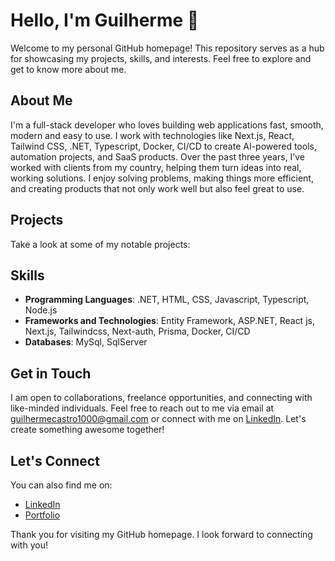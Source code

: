 # Hello, I'm Guilherme 👋

Welcome to my personal GitHub homepage! This repository serves as a hub for showcasing my projects, skills, and interests. Feel free to explore and get to know more about me.

## About Me

I'm a full-stack developer who loves building web applications fast, smooth, modern and easy to use. I work with technologies like Next.js, React, Tailwind CSS, .NET, Typescript, Docker, CI/CD to create AI-powered tools, automation projects, and SaaS products. Over the past three years, I’ve worked with clients from my country, helping them turn ideas into real, working solutions. I enjoy solving problems, making things more efficient, and creating products that not only work well but also feel great to use.
## Projects

Take a look at some of my notable projects:
<!--
- [Whatsapp Bulk Sender]([https://](https://github.com/guilhermedecastrogt/whatsapp-bulk-sender)): It’s a modern web application with a dark-themed frontend (built with React + TypeScript) and a backend powered by FastAPI + Python. It enables you to send messages via WhatsApp to multiple phone numbers by either pasting them manually or uploading a CSV/Excel file. .
  -->

## Skills

- **Programming Languages**: .NET, HTML, CSS, Javascript, Typescript, Node.js
- **Frameworks and Technologies**: Entity Framework, ASP.NET, React js, Next.js, Tailwindcss, Next-auth, Prisma, Docker, CI/CD
- **Databases**: MySql, SqlServer

## Get in Touch

I am open to collaborations, freelance opportunities, and connecting with like-minded individuals. Feel free to reach out to me via email at guilhermecastro1000@gmail.com or connect with me on [LinkedIn](https://www.linkedin.com/in/guilhermedecastro-/). Let's create something awesome together!

## Let's Connect

You can also find me on:

- [LinkedIn](https://www.linkedin.com/in/guilhermedecastro-/)
- [Portfolio](https://)

Thank you for visiting my GitHub homepage. I look forward to connecting with you!
